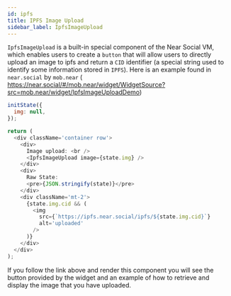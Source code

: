 ```yaml
---
id: ipfs
title: IPFS Image Upload
sidebar_label: IpfsImageUpload
---
```


`IpfsImageUpload` is a built-in special component of the Near Social VM, which enables users to create a `button` that will allow users to directly upload an image to ipfs and return a `CID` identifier (a special string used to identify some information stored in `IPFS`). Here is an example found in `near.social` by `mob.near` ( https://near.social/#/mob.near/widget/WidgetSource?src=mob.near/widget/IpfsImageUploadDemo)

```javascript
initState({
  img: null,
});

return (
  <div className='container row'>
    <div>
      Image upload: <br />
      <IpfsImageUpload image={state.img} />
    </div>
    <div>
      Raw State:
      <pre>{JSON.stringify(state)}</pre>
    </div>
    <div className='mt-2'>
      {state.img.cid && (
        <img
          src={`https://ipfs.near.social/ipfs/${state.img.cid}`}
          alt='uploaded'
        />
      )}
    </div>
  </div>
);
```

If you follow the link above and render this component you will see the button provided by the widget and an example of how to retrieve and display the image that you have uploaded.
